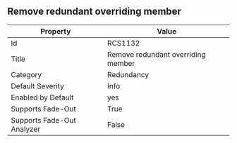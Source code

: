 ## Remove redundant overriding member

Property | Value
--- | --- 
Id | RCS1132
Title | Remove redundant overriding member
Category | Redundancy
Default Severity | Info
Enabled by Default | yes
Supports Fade-Out | True
Supports Fade-Out Analyzer | False
